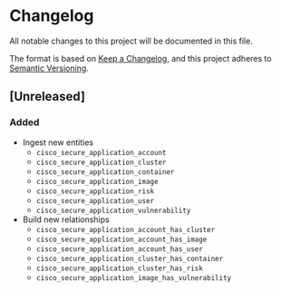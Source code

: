 # Changelog

All notable changes to this project will be documented in this file.

The format is based on [Keep a Changelog](https://keepachangelog.com/en/1.0.0/),
and this project adheres to
[Semantic Versioning](https://semver.org/spec/v2.0.0.html).

## [Unreleased]

### Added

- Ingest new entities
  - `cisco_secure_application_account`
  - `cisco_secure_application_cluster`
  - `cisco_secure_application_container`
  - `cisco_secure_application_image`
  - `cisco_secure_application_risk`
  - `cisco_secure_application_user`
  - `cisco_secure_application_vulnerability`
- Build new relationships
  - `cisco_secure_application_account_has_cluster`
  - `cisco_secure_application_account_has_image`
  - `cisco_secure_application_account_has_user`
  - `cisco_secure_application_cluster_has_container`
  - `cisco_secure_application_cluster_has_risk`
  - `cisco_secure_application_image_has_vulnerability`
